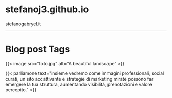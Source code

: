 # stefanoj3.github.io
stefanogabryel.it

---

# Blog post Tags

{{< image src="foto.jpg" alt="A beautiful landscape" >}}

{{< parliamone text="insieme vedremo come immagini professionali, social curati, un sito accattivante e strategie di marketing mirate possono far emergere la tua struttura, aumentando visibilità, prenotazioni e valore percepito." >}}